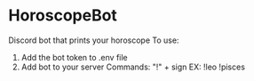 # HoroscopeBot
Discord bot that prints your horoscope
To use:
  1. Add the bot token to .env file
  2. Add bot to your server
Commands:
  "!" + sign
  EX: !leo
      !pisces
  
